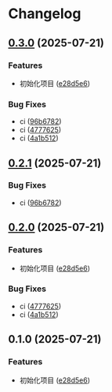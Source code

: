 # Changelog

## [0.3.0](https://github.com/shiwuliya/wechatv/compare/v0.2.1...v0.3.0) (2025-07-21)


### Features

* 初始化项目 ([e28d5e6](https://github.com/shiwuliya/wechatv/commit/e28d5e6a156e6732a628e2327cd619966b8e5ac5))


### Bug Fixes

* ci ([96b6782](https://github.com/shiwuliya/wechatv/commit/96b678298ebdf338911ba61933d618353c54f0b7))
* ci ([4777625](https://github.com/shiwuliya/wechatv/commit/4777625865e15c0c0ee63c1a7027b1623f6def66))
* ci ([4a1b512](https://github.com/shiwuliya/wechatv/commit/4a1b51253d9aff58aaea2bdbe08444ffa3f5703b))

## [0.2.1](https://github.com/KarinJS/wechatv/compare/v0.2.0...v0.2.1) (2025-07-21)


### Bug Fixes

* ci ([96b6782](https://github.com/KarinJS/wechatv/commit/96b678298ebdf338911ba61933d618353c54f0b7))

## [0.2.0](https://github.com/KarinJS/wechatv/compare/v0.1.0...v0.2.0) (2025-07-21)


### Features

* 初始化项目 ([e28d5e6](https://github.com/KarinJS/wechatv/commit/e28d5e6a156e6732a628e2327cd619966b8e5ac5))


### Bug Fixes

* ci ([4777625](https://github.com/KarinJS/wechatv/commit/4777625865e15c0c0ee63c1a7027b1623f6def66))
* ci ([4a1b512](https://github.com/KarinJS/wechatv/commit/4a1b51253d9aff58aaea2bdbe08444ffa3f5703b))

## 0.1.0 (2025-07-21)


### Features

* 初始化项目 ([e28d5e6](https://github.com/KarinJS/wechatv/commit/e28d5e6a156e6732a628e2327cd619966b8e5ac5))
